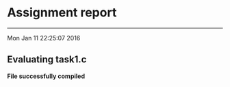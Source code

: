 # Assignment report
---
Mon Jan 11 22:25:07 2016

## Evaluating task1.c

**File successfully compiled**

